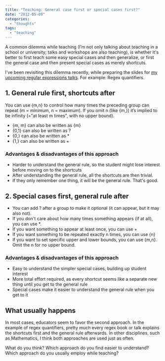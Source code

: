 ```yaml
---
title: "Teaching: General case first or special cases first?"
date: "2012-05-09"
categories: 
  - "thoughts"
tags: 
  - "teaching"
---
```


A common dilemma while teaching (I’m not only talking about teaching in a school or university; talks and workshops are also teaching), is whether it's better to first teach some easy special cases and then generalize, or first the general case and then present special cases as merely shortcuts.

I've been revisiting this dilemma recently, while preparing the slides for [my upcoming regular expressions talks](http://lea.verou.me/speaking/). For example: Regex quantifiers.

## 1\. General rule first, shortcuts after

You can use {m,n} to control how many times the preceding group can repeat (m = minimum, n = maximum). If you omit n (like {m,}) it’s implied to be infinity (="at least m times", with no upper bound).

- {m, m} can also be written as {m}
- {0,1} can also be written as ?
- {0,} can also be written as \*
- {1,} can also be written as +

### Advantages & disadvantages of this approach

- Harder to understand the general rule, so the student might lose interest before moving on to the shortcuts
- After understanding the general rule, all the shortcuts are then trivial.
- If they only remember one thing, it will be the general rule. That's good.

## 2\. Special cases first, general rule after

- You can add ? after a group to make it optional (it can appear, but it may also not).
- If you don't care about how many times something appears (if at all), you can use \*.
- If you want something to appear at least once, you can use +
- If you want something to be repeated exactly n times, you can use {n}
- If you want to set specific upper and lower bounds, you can use {m,n}. Omit the n for no upper bound.

### Advantages & disadvantages of this approach

- Easy to understand the simpler special cases, building up student interest
- More total effort required, as every shortcut seems like a separate new thing until you get to the general rule
- Special cases make it easier to understand the general rule when you get to it

## What usually happens

In most cases, educators seem to favor the second approach. In the example of regex quantifiers, pretty much every regex book or talk explains the shortcuts first and the general rule afterwards. In other disciplines, such as Mathematics, I think both approaches are used just as often.

What do you think? Which approach do you find easier to understand? Which approach do you usually employ while teaching?
